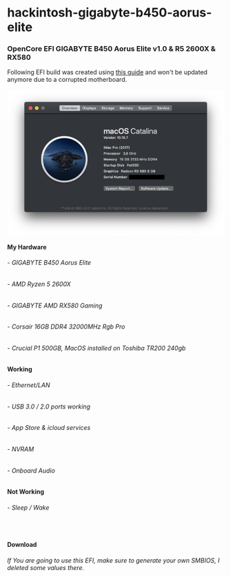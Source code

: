 # hackintosh-gigabyte-b450-aorus-elite
 <h3>OpenCore EFI GIGABYTE B450 Aorus Elite v1.0 & R5 2600X & RX580</h3>
 Following EFI build was created using <a href="https://dortania.github.io/OpenCore-Install-Guide/AMD/zen.html#starting-point">this guide</a> and won't be updated anymore due to a corrupted motherboard.
<br/><br/>
<img src="https://raw.githubusercontent.com/Patss2/hackintosh-msi-mpg-b550-gaming-plus/main/Screenshot.png" alt="Catalina" align="middle"> 
<h4>My Hardware</h4>
<h6>- GIGABYTE B450 Aorus Elite</h6>
<h6>- AMD Ryzen 5 2600X</h6>
<h6>- GIGABYTE AMD RX580 Gaming</h6>
<h6>- Corsair 16GB DDR4 32000MHz Rgb Pro</h6>
<h6>- Crucial P1 500GB, MacOS installed on Toshiba TR200 240gb</h6>
 
<h4>Working </h4>
<h6>- Ethernet/LAN</h6>
<h6>- USB 3.0 / 2.0 ports working</h6>
<h6>- App Store & icloud services</h6>
<h6>- NVRAM</h6>
<h6>- Onboard Audio</h6>

<h4>Not Working</h4>
<h6>- Sleep / Wake</h6>
<br/>

<h4>Download</h4>
<h6>If You are going to use this EFI, make sure to generate your own SMBIOS, I deleted some values there.</h6>
